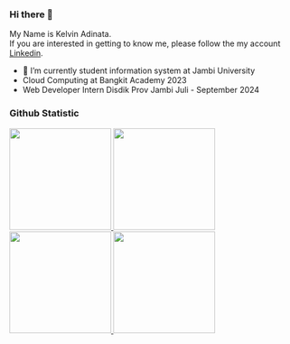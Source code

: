 ### Hi there 👋
My Name is Kelvin Adinata.\
If you are interested in getting to know me, please follow the my account [Linkedin](https://www.linkedin.com/in/kelvin-adinata-b26997229/). 



- 🔭 I’m currently student information system at Jambi University
- Cloud Computing at Bangkit Academy 2023
- Web Developer Intern Disdik Prov Jambi Juli - September 2024

  
### Github Statistic
<p align="left">
<a href="https://github.com/vinwithin">
  <img height="180em" src="https://github-readme-stats-eight-theta.vercel.app/api?username=vinwithin&show_icons=true&theme=algolia&include_all_commits=true&count_private=true"/>
  <img height="180em" src="https://github-readme-stats-eight-theta.vercel.app/api/top-langs/?username=vinwithin&layout=compact&langs_count=8&theme=algolia"/>
  <img height="180em" src="https://streak-stats.demolab.com/?user=vinwithin&theme=highcontrast"/>
  <img height="180em" src="https://github-profile-trophy.vercel.app/?username=vinwithin&theme=onedark"/>
</a>
</p>

